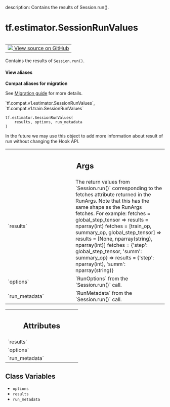 description: Contains the results of Session.run().

<div itemscope itemtype="http://developers.google.com/ReferenceObject">
<meta itemprop="name" content="tf.estimator.SessionRunValues" />
<meta itemprop="path" content="Stable" />
<meta itemprop="property" content="__new__"/>
<meta itemprop="property" content="options"/>
<meta itemprop="property" content="results"/>
<meta itemprop="property" content="run_metadata"/>
</div>

# tf.estimator.SessionRunValues

<!-- Insert buttons and diff -->

<table class="tfo-notebook-buttons tfo-api nocontent" align="left">
<td>
  <a target="_blank" href="https://github.com/tensorflow/tensorflow/blob/r2.2/tensorflow/python/training/session_run_hook.py#L267-L287">
    <img src="https://www.tensorflow.org/images/GitHub-Mark-32px.png" />
    View source on GitHub
  </a>
</td>
</table>



Contains the results of `Session.run()`.

<section class="expandable">
  <h4 class="showalways">View aliases</h4>
  <p>
<b>Compat aliases for migration</b>
<p>See
<a href="https://www.tensorflow.org/guide/migrate">Migration guide</a> for
more details.</p>
<p>`tf.compat.v1.estimator.SessionRunValues`, `tf.compat.v1.train.SessionRunValues`</p>
</p>
</section>

<pre class="devsite-click-to-copy prettyprint lang-py tfo-signature-link">
<code>tf.estimator.SessionRunValues(
    results, options, run_metadata
)
</code></pre>



<!-- Placeholder for "Used in" -->

In the future we may use this object to add more information about result of
run without changing the Hook API.

<!-- Tabular view -->
 <table class="responsive fixed orange">
<colgroup><col width="214px"><col></colgroup>
<tr><th colspan="2"><h2 class="add-link">Args</h2></th></tr>

<tr>
<td>
`results`
</td>
<td>
The return values from `Session.run()` corresponding to the fetches
attribute returned in the RunArgs. Note that this has the same shape as
the RunArgs fetches.  For example:
fetches = global_step_tensor
=> results = nparray(int)
fetches = [train_op, summary_op, global_step_tensor]
=> results = [None, nparray(string), nparray(int)]
fetches = {'step': global_step_tensor, 'summ': summary_op}
=> results = {'step': nparray(int), 'summ': nparray(string)}
</td>
</tr><tr>
<td>
`options`
</td>
<td>
`RunOptions` from the `Session.run()` call.
</td>
</tr><tr>
<td>
`run_metadata`
</td>
<td>
`RunMetadata` from the `Session.run()` call.
</td>
</tr>
</table>





<!-- Tabular view -->
 <table class="responsive fixed orange">
<colgroup><col width="214px"><col></colgroup>
<tr><th colspan="2"><h2 class="add-link">Attributes</h2></th></tr>

<tr>
<td>
`results`
</td>
<td>

</td>
</tr><tr>
<td>
`options`
</td>
<td>

</td>
</tr><tr>
<td>
`run_metadata`
</td>
<td>

</td>
</tr>
</table>



## Class Variables

* `options` <a id="options"></a>
* `results` <a id="results"></a>
* `run_metadata` <a id="run_metadata"></a>
